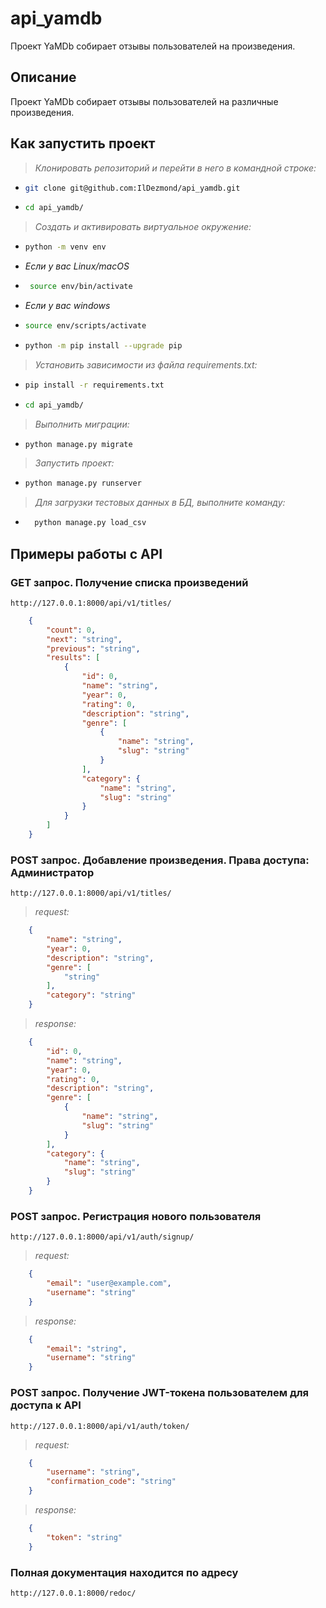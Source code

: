 # api_yamdb

Проект YaMDb собирает отзывы пользователей на произведения.

## Описание
Проект YaMDb собирает отзывы пользователей на различные произведения.

## Как запустить проект

>*Клонировать репозиторий и перейти в него в командной строке:*


* ```bash
  git clone git@github.com:IlDezmond/api_yamdb.git
  ```

* ```bash
  cd api_yamdb/
  ```

>*Cоздать и активировать виртуальное окружение:*

* ```bash
  python -m venv env
  ```

* *Если у вас Linux/macOS*

* ```bash
   source env/bin/activate
   ```

* *Если у вас windows*

* ```bash
  source env/scripts/activate
  ```

* ```bash
  python -m pip install --upgrade pip
  ```

>*Установить зависимости из файла requirements.txt:*

* ```bash
  pip install -r requirements.txt
  ```

* ```bash
  cd api_yamdb/
  ```

>*Выполнить миграции:*

* ```bash
  python manage.py migrate
  ```

>*Запустить проект:*

* ```bash
  python manage.py runserver
  ```

>*Для загрузки тестовых данных в БД, выполните команду:*

* ```bash
    python manage.py load_csv
  ```

## Примеры работы с API

### GET запрос. Получение списка произведений

```URL
http://127.0.0.1:8000/api/v1/titles/
```

```JSON
    {
        "count": 0,
        "next": "string",
        "previous": "string",
        "results": [
            {
                "id": 0,
                "name": "string",
                "year": 0,
                "rating": 0,
                "description": "string",
                "genre": [
                    {
                        "name": "string",
                        "slug": "string"
                    }
                ],
                "category": {
                    "name": "string",
                    "slug": "string"
                }
            }
        ]
    }
```

### POST запрос. Добавление произведения. Права доступа: Администратор

```URL
http://127.0.0.1:8000/api/v1/titles/
```

>*request:*

```JSON
    {
        "name": "string",
        "year": 0,
        "description": "string",
        "genre": [
            "string"
        ],
        "category": "string"
    }
```

>*response:*

```JSON
    {
        "id": 0,
        "name": "string",
        "year": 0,
        "rating": 0,
        "description": "string",
        "genre": [
            {
                "name": "string",
                "slug": "string"
            }
        ],
        "category": {
            "name": "string",
            "slug": "string"
        }
    }
```

### POST запрос. Регистрация нового пользователя

```URL
http://127.0.0.1:8000/api/v1/auth/signup/
```

>*request:*

```JSON
    {
        "email": "user@example.com",
        "username": "string"
    }
```

>*response:*

```JSON
    {
        "email": "string",
        "username": "string"
    }
```

### POST запрос. Получение JWT-токена пользователем для доступа к API

```URL
http://127.0.0.1:8000/api/v1/auth/token/
```

>*request:*

```JSON
    {
        "username": "string",
        "confirmation_code": "string"
    }
```

>*response:*

```JSON
    {
        "token": "string"
    }
```

### Полная документация находится по адресу

```URL
http://127.0.0.1:8000/redoc/
```
